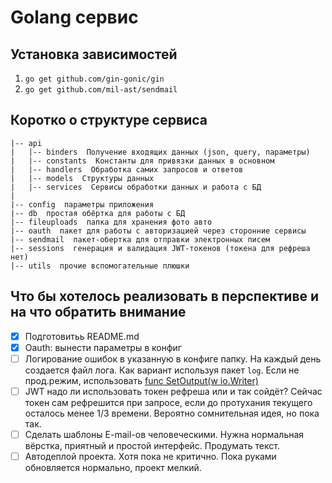 # Golang сервис

## Установка зависимостей

1. `go get github.com/gin-gonic/gin`
2. `go get github.com/mil-ast/sendmail`

## Коротко о структуре сервиса

```
|-- api
|   |-- binders  Получение входящих данных (json, query, параметры)
|   |-- constants  Константы для привязки данных в основном
|   |-- handlers  Обработка самих запросов и ответов
|   |-- models  Структуры данных
|   |-- services  Сервисы обработки данных и работа с БД
|
|-- config  параметры приложения
|-- db  простая обёртка для работы с БД
|-- fileuploads  папка для хранения фото авто
|-- oauth  пакет для работы с авторизацией через сторонние сервисы
|-- sendmail  пакет-обертка для отправки электронных писем
|-- sessions  генерация и валидация JWT-токенов (токена для рефреша нет)
|-- utils  прочие вспомогательные плюшки
```

## Что бы хотелось реализовать в перспективе и на что обратить внимание

- [x] Подготовитьь README.md
- [x] Oauth: вынести параметры в конфиг 
- [ ] Логирование ошибок в указанную в конфиге папку. На каждый день создается файл лога. Как вариант используя пакет `log`. Если не прод.режим, использовать [func SetOutput(w io.Writer)](https://golang.org/pkg/log/#SetOutput)
- [ ] JWT надо ли использовать токен рефреша или и так сойдёт? Сейчас токен сам рефрешится при запросе, если до протухания текущего осталось менее 1/3 времени. Вероятно сомнительная идея, но пока так.
- [ ] Сделать шаблоны E-mail-ов человеческими. Нужна нормальная вёрстка, приятный и простой интерфейс. Продумать текст.
- [ ] Автодеплой проекта. Хотя пока не критично. Пока руками обновляется нормально, проект мелкий.